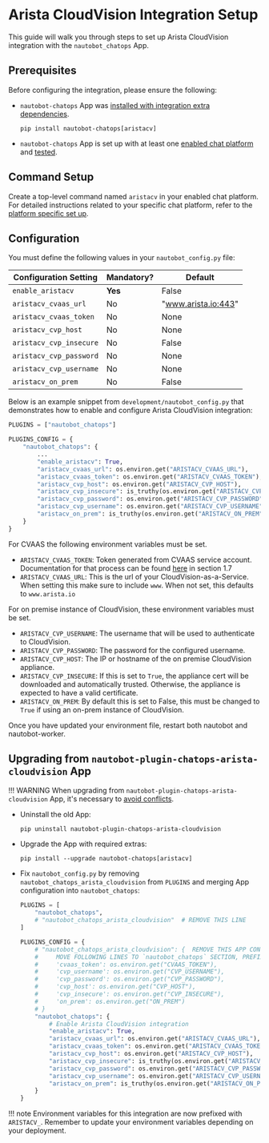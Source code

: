 # Arista CloudVision Integration Setup

This guide will walk you through steps to set up Arista CloudVision integration with the `nautobot_chatops` App.

## Prerequisites

Before configuring the integration, please ensure the following:

- `nautobot-chatops` App was [installed with integration extra dependencies](./index.md#installation-guide).
    ```shell
    pip install nautobot-chatops[aristacv]
    ```
- `nautobot-chatops` App is set up with at least one [enabled chat platform](./index.md#chat-platforms-configuration) and [tested](./index.md#test-your-chatbot).

## Command Setup

Create a top-level command named `aristacv` in your enabled chat platform. For detailed instructions related to your specific chat platform, refer to the [platform specific set up](./index.md#chat-platforms-configuration).

## Configuration

You must define the following values in your `nautobot_config.py` file:

| Configuration Setting  | Mandatory? | Default               |
| ---------------------- | ---------- | --------------------- |
| `enable_aristacv`      | **Yes**    | False                 |
| `aristacv_cvaas_url`   | No         | "www.arista.io:443"   |
| `aristacv_cvaas_token` | No         | None                  |
| `aristacv_cvp_host`    | No         | None                  |
| `aristacv_cvp_insecure`| No         | False                 |
| `aristacv_cvp_password`| No         | None                  |
| `aristacv_cvp_username`| No         | None                  |
| `aristacv_on_prem`     | No         | False                 |

Below is an example snippet from `development/nautobot_config.py` that demonstrates how to enable and configure Arista CloudVision integration:

```python
PLUGINS = ["nautobot_chatops"]

PLUGINS_CONFIG = {
    "nautobot_chatops": {
        ...
        "enable_aristacv": True,
        "aristacv_cvaas_url": os.environ.get("ARISTACV_CVAAS_URL"),
        "aristacv_cvaas_token": os.environ.get("ARISTACV_CVAAS_TOKEN"),
        "aristacv_cvp_host": os.environ.get("ARISTACV_CVP_HOST"),
        "aristacv_cvp_insecure": is_truthy(os.environ.get("ARISTACV_CVP_INSECURE")),
        "aristacv_cvp_password": os.environ.get("ARISTACV_CVP_PASSWORD"),
        "aristacv_cvp_username": os.environ.get("ARISTACV_CVP_USERNAME"),
        "aristacv_on_prem": is_truthy(os.environ.get("ARISTACV_ON_PREM")),
    }
}
```

For CVAAS the following environment variables must be set.

- `ARISTACV_CVAAS_TOKEN`: Token generated from CVAAS service account. Documentation for that process can be found [here](https://www.arista.com/assets/data/pdf/qsg/qsg-books/QS_CloudVision_as_a_Service.pdf) in section 1.7
- `ARISTACV_CVAAS_URL`: This is the url of your CloudVision-as-a-Service. When setting this make sure to include `www`. When not set, this defaults to `www.arista.io`

For on premise instance of CloudVision, these environment variables must be set.

- `ARISTACV_CVP_USERNAME`: The username that will be used to authenticate to CloudVision.
- `ARISTACV_CVP_PASSWORD`: The password for the configured username.
- `ARISTACV_CVP_HOST`: The IP or hostname of the on premise CloudVision appliance.
- `ARISTACV_CVP_INSECURE`: If this is set to `True`, the appliance cert will be downloaded and automatically trusted. Otherwise, the appliance is expected to have a valid certificate.
- `ARISTACV_ON_PREM`: By default this is set to False, this must be changed to `True` if using an on-prem instance of CloudVision.

Once you have updated your environment file, restart both nautobot and nautobot-worker.

## Upgrading from `nautobot-plugin-chatops-arista-cloudvision` App

!!! WARNING
    When upgrading from `nautobot-plugin-chatops-arista-cloudvision` App, it's necessary to [avoid conflicts](index.md#potential-apps-conflicts).

- Uninstall the old App:
    ```shell
    pip uninstall nautobot-plugin-chatops-arista-cloudvision
    ```
- Upgrade the App with required extras:
    ```shell
    pip install --upgrade nautobot-chatops[aristacv]
    ```
- Fix `nautobot_config.py` by removing `nautobot_chatops_arista_cloudvision` from `PLUGINS` and merging App configuration into `nautobot_chatops`:
    ```python
    PLUGINS = [
        "nautobot_chatops",
        # "nautobot_chatops_arista_cloudvision"  # REMOVE THIS LINE
    ]

    PLUGINS_CONFIG = {
        # "nautobot_chatops_arista_cloudvision": {  REMOVE THIS APP CONFIGURATION
        #     MOVE FOLLOWING LINES TO `nautobot_chatops` SECTION, PREFIX ENV VARIABLES WITH `ARISTACV_`
        #     'cvaas_token': os.environ.get("CVAAS_TOKEN"),
        #     'cvp_username': os.environ.get("CVP_USERNAME"),
        #     'cvp_password': os.environ.get("CVP_PASSWORD"),
        #     'cvp_host': os.environ.get("CVP_HOST"),
        #     'cvp_insecure': os.environ.get("CVP_INSECURE"),
        #     'on_prem': os.environ.get("ON_PREM")
        # }
        "nautobot_chatops": {
            # Enable Arista CloudVision integration
            "enable_aristacv": True,
            "aristacv_cvaas_url": os.environ.get("ARISTACV_CVAAS_URL"),
            "aristacv_cvaas_token": os.environ.get("ARISTACV_CVAAS_TOKEN"),
            "aristacv_cvp_host": os.environ.get("ARISTACV_CVP_HOST"),
            "aristacv_cvp_insecure": is_truthy(os.environ.get("ARISTACV_CVP_INSECURE")),
            "aristacv_cvp_password": os.environ.get("ARISTACV_CVP_PASSWORD"),
            "aristacv_cvp_username": os.environ.get("ARISTACV_CVP_USERNAME"),
            "aristacv_on_prem": is_truthy(os.environ.get("ARISTACV_ON_PREM")),
        }
    }
    ```

!!! note
    Environment variables for this integration are now prefixed with `ARISTACV_`. Remember to update your environment variables depending on your deployment.
